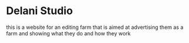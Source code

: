# Delani Studio
 this is a website for an editing farm that is aimed at advertising them as a farm and showing what they do and how they work
